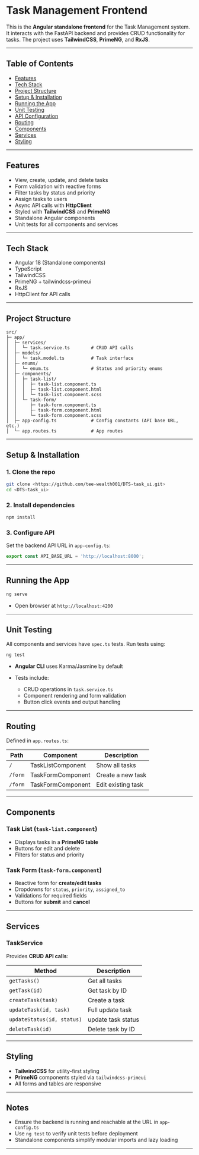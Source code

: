 # Task Management Frontend

This is the **Angular standalone frontend** for the Task Management system. It interacts with the FastAPI backend and provides CRUD functionality for tasks. The project uses **TailwindCSS**, **PrimeNG**, and **RxJS**.

---

## Table of Contents

* [Features](#features)
* [Tech Stack](#tech-stack)
* [Project Structure](#project-structure)
* [Setup & Installation](#setup--installation)
* [Running the App](#running-the-app)
* [Unit Testing](#unit-testing)
* [API Configuration](#api-configuration)
* [Routing](#routing)
* [Components](#components)
* [Services](#services)
* [Styling](#styling)

---

## Features

* View, create, update, and delete tasks
* Form validation with reactive forms
* Filter tasks by status and priority
* Assign tasks to users
* Async API calls with **HttpClient**
* Styled with **TailwindCSS** and **PrimeNG**
* Standalone Angular components
* Unit tests for all components and services

---

## Tech Stack

* Angular 18 (Standalone components)
* TypeScript
* TailwindCSS
* PrimeNG + tailwindcss-primeui
* RxJS
* HttpClient for API calls

---

## Project Structure

```
src/
├─ app/
│  ├─ services/
│  │  └─ task.service.ts        # CRUD API calls
│  ├─ models/
│  │  └─ task.model.ts          # Task interface
│  ├─ enums/
│  │  └─ enum.ts                # Status and priority enums
│  ├─ components/
│  │  ├─ task-list/
│  │  │  ├─ task-list.component.ts
│  │  │  ├─ task-list.component.html
│  │  │  └─ task-list.component.scss
│  │  └─ task-form/
│  │     ├─ task-form.component.ts
│  │     ├─ task-form.component.html
│  │     └─ task-form.component.scss
│  ├─ app-config.ts             # Config constants (API base URL, etc.)
│  └─ app.routes.ts             # App routes
```

---

## Setup & Installation

### 1. Clone the repo

```bash
git clone <https://github.com/tee-wealth001/DTS-task_ui.git>
cd <DTS-task_ui>
```

### 2. Install dependencies

```bash
npm install
```

### 3. Configure API

Set the backend API URL in `app-config.ts`:

```ts
export const API_BASE_URL = 'http://localhost:8000';
```

---

## Running the App

```bash
ng serve
```

* Open browser at `http://localhost:4200`

---

## Unit Testing

All components and services have `spec.ts` tests. Run tests using:

```bash
ng test
```

* **Angular CLI** uses Karma/Jasmine by default
* Tests include:

  * CRUD operations in `task.service.ts`
  * Component rendering and form validation
  * Button click events and output handling

---

## Routing

Defined in `app.routes.ts`:

| Path             | Component         | Description        |
| ---------------- | ----------------- | ------------------ |
| `/`              | TaskListComponent | Show all tasks     |
| `/form`          | TaskFormComponent | Create a new task  |
| `/form`          | TaskFormComponent | Edit existing task |

---

## Components

### Task List (`task-list.component`)

* Displays tasks in a **PrimeNG table**
* Buttons for edit and delete
* Filters for status and priority

### Task Form (`task-form.component`)

* Reactive form for **create/edit tasks**
* Dropdowns for `status`, `priority`, `assigned_to`
* Validations for required fields
* Buttons for **submit** and **cancel**

---

## Services

### TaskService

Provides **CRUD API calls**:

| Method                 | Description         |
| ---------------------- | ------------------- |
| `getTasks()`           | Get all tasks       |
| `getTask(id)`          | Get task by ID      |
| `createTask(task)`     | Create a task       |
| `updateTask(id, task)` | Full update task    |
| `updateStatus(id, status)` | update task status    |
| `deleteTask(id)`       | Delete task by ID   |

---

## Styling

* **TailwindCSS** for utility-first styling
* **PrimeNG** components styled via `tailwindcss-primeui`
* All forms and tables are responsive

---

## Notes

* Ensure the backend is running and reachable at the URL in `app-config.ts`
* Use `ng test` to verify unit tests before deployment
* Standalone components simplify modular imports and lazy loading

---
